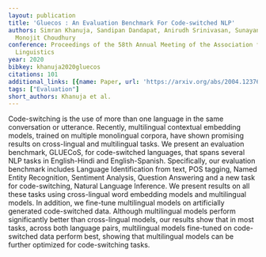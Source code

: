 ```yaml
---
layout: publication
title: 'Gluecos : An Evaluation Benchmark For Code-switched NLP'
authors: Simran Khanuja, Sandipan Dandapat, Anirudh Srinivasan, Sunayana Sitaram,
  Monojit Choudhury
conference: Proceedings of the 58th Annual Meeting of the Association for Computational
  Linguistics
year: 2020
bibkey: khanuja2020gluecos
citations: 101
additional_links: [{name: Paper, url: 'https://arxiv.org/abs/2004.12376'}]
tags: ["Evaluation"]
short_authors: Khanuja et al.
---
```

Code-switching is the use of more than one language in the same conversation
or utterance. Recently, multilingual contextual embedding models, trained on
multiple monolingual corpora, have shown promising results on cross-lingual and
multilingual tasks. We present an evaluation benchmark, GLUECoS, for
code-switched languages, that spans several NLP tasks in English-Hindi and
English-Spanish. Specifically, our evaluation benchmark includes Language
Identification from text, POS tagging, Named Entity Recognition, Sentiment
Analysis, Question Answering and a new task for code-switching, Natural
Language Inference. We present results on all these tasks using cross-lingual
word embedding models and multilingual models. In addition, we fine-tune
multilingual models on artificially generated code-switched data. Although
multilingual models perform significantly better than cross-lingual models, our
results show that in most tasks, across both language pairs, multilingual
models fine-tuned on code-switched data perform best, showing that multilingual
models can be further optimized for code-switching tasks.
